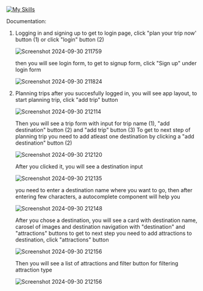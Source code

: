 
[![My Skills](https://skillicons.dev/icons?i=mongodb,expressjs,react,nodejs&theme=dark)](https://skillicons.dev)


Documentation:

1. Logging in and signing up
   to get to login page, click "plan your trip now' button (1) or click "login" button (2)
   
   ![Screenshot 2024-09-30 211759](https://github.com/user-attachments/assets/f5325ed0-2dec-4749-93b1-d487439c0c58)

   then you will see login form, to get to signup form, click "Sign up" under login form

   ![Screenshot 2024-09-30 211824](https://github.com/user-attachments/assets/434b5a34-f3c9-43ab-84f0-c327570e0056)

2. Planning trips
   after you succesfully logged in, you will see app layout, to start planning trip, click "add trip" button

   ![Screenshot 2024-09-30 212114](https://github.com/user-attachments/assets/047d3028-15e3-4bcf-b37e-778bf79a3b7d)

   Then you will see a trip form with input for trip name (1), "add destination" button (2) and "add trip" button (3)
   To get to next step of planning trip you need to add atleast one destination by clicking a "add destination" button (2)

    ![Screenshot 2024-09-30 212120](https://github.com/user-attachments/assets/ebf85fa6-906a-474f-bb56-fae5cfdf0d3e)

   After you clicked it, you will see a destination input

   ![Screenshot 2024-09-30 212135](https://github.com/user-attachments/assets/ccdc2051-f7a6-4ac4-bc1c-be7167ec9807)


   you need to enter a destination name where you want to go, then after entering few characters, a autocomplete component will help you

   ![Screenshot 2024-09-30 212148](https://github.com/user-attachments/assets/b563793c-cbaf-4cfb-bceb-c590782c072b)

   After you chose a destination, you will see a card with destination name, carosel of images and destination navigation with "destination" and "attractions" buttons
   to get to next step you need to add attractions to destination, click "attractions" button

   ![Screenshot 2024-09-30 212156](https://github.com/user-attachments/assets/d2209347-3582-41c7-bfda-74d8b1bb352c)

   Then you will see a list of attractions and filter  button for filtering attraction type

   ![Screenshot 2024-09-30 212156](https://github.com/user-attachments/assets/835cf44d-3a24-43dd-a968-396729f23fb6)

   

